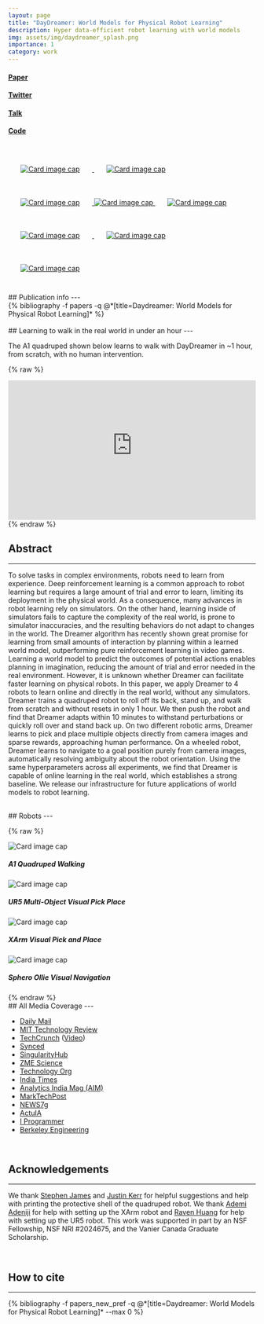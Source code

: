 ```yaml
---
layout: page
title: "DayDreamer: World Models for Physical Robot Learning"
description: Hyper data-efficient robot learning with world models
img: assets/img/daydreamer_splash.png
importance: 1
category: work
---
```


<div class="row">
    <div class="text-center col-3 col-sm-3 mt-3 mt-md-0">
        <h4><a href="https://arxiv.org/pdf/2206.14176.pdf">Paper<br/><i class="fas fa-file-pdf"></i></a></h4>
    </div>
    <div class="text-center col-3 col-sm-3 mt-3 mt-md-0">
        <h4><a href="https://twitter.com/danijarh/status/1542170248706609152">Twitter<br/><i class="fab fa-twitter"></i></a></h4>
    </div>
    <div class="text-center col-3 col-sm-3 mt-3 mt-md-0">
        <h4><a href="https://www.youtube.com/watch?v=A6Rg0qRwTYs">Talk<br/><i class="fab fa-youtube"></i></a></h4>
    </div>
    <div class="text-center col-3 col-sm-3 mt-3 mt-md-0">
        <h4><a href="https://github.com/danijar/daydreamer">Code<br/><i class="fas fa-file-code"></i></a></h4>
    </div>
</div>

<br/>

<div class="row justify-content-sm-center gx-5 gy-5">
    <a href="https://www.dailymail.co.uk/sciencetech/article-11024615/Robot-dog-walk-ONE-hour-training-scientists-hope-play-fetch-future.html" class="col col-6 col-sm-4 col-md-3 col-lg-3 col-xl-3 mb-2">
        <img style="padding: 5% 5% 5% 5%;" class="card-img border bg-white rounded" src="/assets/img/dailymail.png"
          alt="Card image cap"> 
    </a>
    <a href="https://www.technologyreview.com/2022/07/18/1056059/robot-dog-ai-reinforcement/" class="col col-6 col-sm-4 col-md-3 col-lg-3 col-xl-3 mb-2">
        <img style="padding: 5% 5% 5% 5%;" class="card-img border bg-white rounded" src="/assets/img/mittechreview.png"
          alt="Card image cap"> 
    </a>
    <a href="https://techcrunch.com/2022/07/21/berkeley-shows-off-accelerated-learning-that-puts-robots-on-their-feet-in-minutes/" class="col col-6 col-sm-4 col-md-3 col-lg-3 col-xl-3 mb-2">
        <img style="padding: 5% 5% 5% 5%;" class="card-img border bg-white rounded" src="/assets/img/techcrunch.png"
          alt="Card image cap"> 
    </a>
    <a href="https://techxplore.com/news/2022-07-daydreamer-algorithm-quickly-robots-behaviors.html" class="col col-6 col-sm-4 col-md-3 col-lg-3 col-xl-3 mb-2">
        <img class="card-img bg-white rounded" src="/assets/img/techxplore.png"
          alt="Card image cap"> 
    </a>
    <a href="https://www.bbc.co.uk/programmes/m001ph7q?at_medium=social&at_campaign=Social_Flow&at_link_id=31E9265C-3ABA-11EE-AC4C-3A0479A687CD&at_campaign_type=owned&at_format=video&at_ptr_name=twitter&at_link_type=web_link&at_bbc_team=editorial&" class="col col-6 col-sm-4 col-md-3 col-lg-3 col-xl-3 mb-2">
        <img style="padding: 5% 5% 5% 5%;" class="card-img border bg-white rounded" src="/assets/img/bbc_one.png"
          alt="Card image cap"> 
    </a>
    <a href="https://www.reddit.com/r/ChatGPT/comments/142bzk3/selflearning_of_the_robot_in_1_hour/?utm_source=share&utm_medium=web3x&utm_name=web3xcss&utm_term=1&utm_content=share_button" class="col col-6 col-sm-4 col-md-3 col-lg-3 col-xl-3 mb-2">
        <img style="padding: 5% 5% 5% 5%;" class="card-img border bg-white rounded" src="/assets/img/reddit_logo.png"
          alt="Card image cap"> 
    </a>
    <a href="https://engineering.berkeley.edu/news/2022/10/step-by-step/" class="col col-6 col-sm-4 col-md-3 col-lg-3 col-xl-3 mb-2">
        <img style="padding: 5% 5% 5% 5%;" class="card-img border bg-white rounded" src="/assets/img/ucbengineering.webp"
          alt="Card image cap"> 
    </a>
    <a href="https://www.youtube.com/watch?v=h8AUJwPdTIE&t=1s" class="col col-6 col-sm-4 col-md-3 col-lg-3 col-xl-3 mb-2">
        <img style="padding: 5% 5% 5% 5%;" class="card-img border bg-white rounded" src="/assets/img/techcrunch_robotics.png"
          alt="Card image cap"> 
    </a>
</div>

<br/>
## Publication info
---

<div class="publications">
{% bibliography -f papers -q @*[title=Daydreamer: World Models for Physical Robot Learning]* %}
</div>

<br/>
## Learning to walk in the real world in under an hour
---

The A1 quadruped shown below learns to walk with DayDreamer in ~1 hour, from scratch, with no human intervention.


{% raw %}
<p style="position: relative; text-align: center; height: 0; padding-bottom: 56.25%; margin-bottom: 0;">
<iframe frameborder="0" style="position: absolute; top: 0; left: 0; width: 100%; height: 100%; margin-bottom: -.5em" src="https://www.youtube-nocookie.com/embed/xAXvfVTgqr0?rel=0" allowfullscreen=""></iframe>
</p>
{% endraw %}


<br/>

## Abstract
---

To solve tasks in complex environments, robots need to learn from experience.
Deep reinforcement learning is a common approach to robot learning but requires
a large amount of trial and error to learn, limiting its deployment in the
physical world. As a consequence, many advances in robot learning rely on
simulators. On the other hand, learning inside of simulators fails to capture
the complexity of the real world, is prone to simulator inaccuracies, and the
resulting behaviors do not adapt to changes in the world. The Dreamer algorithm
has recently shown great promise for learning from small amounts of interaction
by planning within a learned world model, outperforming pure reinforcement
learning in video games. Learning a world model to predict the outcomes of
potential actions enables planning in imagination, reducing the amount of trial
and error needed in the real environment. However, it is unknown whether
Dreamer can facilitate faster learning on physical robots. In this paper, we
apply Dreamer to 4 robots to learn online and directly in the real world,
without any simulators. Dreamer trains a quadruped robot to roll off its back,
stand up, and walk from scratch and without resets in only 1 hour. We then push
the robot and find that Dreamer adapts within 10 minutes to withstand
perturbations or quickly roll over and stand back up. On two different robotic
arms, Dreamer learns to pick and place multiple objects directly from camera
images and sparse rewards, approaching human performance. On a wheeled robot,
Dreamer learns to navigate to a goal position purely from camera images,
automatically resolving ambiguity about the robot orientation. Using the same
hyperparameters across all experiments, we find that Dreamer is capable of
online learning in the real world, which establishes a strong baseline. We
release our infrastructure for future applications of world models to robot
learning.

<br/>
## Robots
---

{% raw %}
<div class="card-deck">
  <div class="card">
    <img class="card-img-top" src="https://imagedelivery.net/3j6TRSJdJ6zKbW2C_AD0hA/fada8d6d-ea88-4326-4d1b-c7dd99c75e00/public" alt="Card image cap">
    <div class="card-body">
      <h5 class="card-title text-center">A1 Quadruped Walking</h5>
    </div>
  </div>
  <div class="card">
    <img class="card-img-top" src="https://imagedelivery.net/3j6TRSJdJ6zKbW2C_AD0hA/ab2132c2-1466-4a35-8280-05f5e5b57500/public" alt="Card image cap">
    <div class="card-body">
      <h5 class="card-title text-center">UR5 Multi-Object Visual Pick Place</h5>
    </div>
  </div>
  <div class="card">
    <img class="card-img-top" src="https://imagedelivery.net/3j6TRSJdJ6zKbW2C_AD0hA/7bad5268-6ec3-4155-1829-b58b7b675300/public" alt="Card image cap">
    <div class="card-body">
      <h5 class="card-title text-center">XArm Visual Pick and Place</h5>
    </div>
  </div>
  <div class="card">
    <img class="card-img-top" src="https://imagedelivery.net/3j6TRSJdJ6zKbW2C_AD0hA/c004b964-cc0e-46c9-30eb-b152365dc300/public" alt="Card image cap">
    <div class="card-body">
      <h5 class="card-title text-center">Sphero Ollie Visual Navigation</h5>
    </div>
  </div>
</div>
{% endraw %}

<br/>
## All Media Coverage
---

<ul>
  <li><a href="https://www.dailymail.co.uk/sciencetech/article-11024615/Robot-dog-walk-ONE-hour-training-scientists-hope-play-fetch-future.html">Daily Mail</a></li>
  <li><a href="https://www.technologyreview.com/2022/07/18/1056059/robot-dog-ai-reinforcement/">MIT Technology Review</a></li>
  <li><a href="https://techcrunch.com/2022/07/21/berkeley-shows-off-accelerated-learning-that-puts-robots-on-their-feet-in-minutes/">TechCrunch</a> (<a href="https://www.youtube.com/watch?v=h8AUJwPdTIE">Video</a>)</li>
  <li><a href="https://syncedreview.com/2022/07/04/learning-without-simulations-uc-berkeleys-daydreamer-establishes-a-strong-baseline-for-real-world-robotic-training/">Synced</a></li>
  <li><a href="https://singularityhub.com/2022/08/08/this-robot-dog-has-an-ai-brain-and-taught-itself-to-walk-in-just-an-hour/">SingularityHub</a></li>
  <li><a href="https://www.zmescience.com/science/robot-teaches-itself-to-walk-235242/">ZME Science</a></li>
  <li><a href="https://www.technology.org/2022/06/29/daydreamer-world-models-for-physical-robot-learning/">Technology Org</a></li>
  <li><a href="https://www.indiatimes.com/technology/science-and-future/robot-dog-taught-itself-how-to-walk-575118.html">India Times</a></li>
  <li><a href="https://analyticsindiamag.com/this-robot-used-dreamer-algorithm-to-learn-walking-in-60-minutes/">Analytics India Mag (AIM)</a></li>
  <li><a href="https://www.marktechpost.com/2022/07/05/uc-berkeley-researchers-use-a-dreamer-world-model-to-train-a-variety-of-real-world-robots-to-learn-from-experience/">MarkTechPost</a></li>
  <li><a href="https://news7g.com/daydreamer-world-model-for-learning-robot-physics/">NEWS7g</a></li>
  <li><a href="https://www.actuia.com/actualite/daydreamer-former-les-robots-dans-le-monde-reel-grace-a-lapprentissage-par-renforcement-en-ligne/">ActuIA</a></li>
  <li><a href="https://www.i-programmer.info/news/105-artificial-intelligence/15646-robot-dog-from-rolling-on-floor-to-walking-in-1-hour.html">I Programmer</a></li>
  <li><a href="https://engineering.berkeley.edu/news/2022/10/step-by-step/">Berkeley Engineering</a></li>
</ul>

<br/>

## Acknowledgements
---
We thank <a href="https://stepjam.github.io/">Stephen James</a> and <a href="https://kerrj.github.io/">Justin Kerr</a> for helpful suggestions and help with
printing the protective shell of the quadruped robot. We thank <a href="https://www.linkedin.com/in/ademi-adeniji">Ademi Adeniji</a> for help with setting up
the XArm robot and <a href="https://twitter.com/ravenhuang4?lang=en">Raven Huang</a> for help with setting up the UR5 robot. This work was supported
in part by an NSF Fellowship, NSF NRI #2024675, and the Vanier Canada Graduate Scholarship.

<br/>

## How to cite
---
<div class="publications">
{% bibliography -f papers_new_pref -q @*[title=Daydreamer: World Models for Physical Robot Learning]* --max 0 %}
</div>
